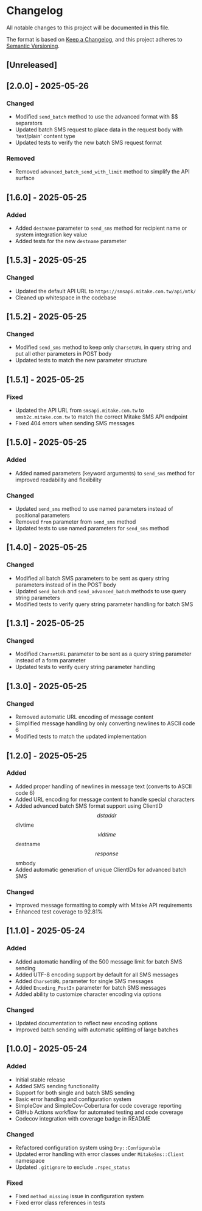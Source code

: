 # Changelog

All notable changes to this project will be documented in this file.

The format is based on [Keep a Changelog](https://keepachangelog.com/en/1.0.0/),
and this project adheres to [Semantic Versioning](https://semver.org/spec/v2.0.0.html).

## [Unreleased]

## [2.0.0] - 2025-05-26
### Changed
- Modified `send_batch` method to use the advanced format with $$ separators
- Updated batch SMS request to place data in the request body with 'text/plain' content type
- Updated tests to verify the new batch SMS request format

### Removed
- Removed `advanced_batch_send_with_limit` method to simplify the API surface

## [1.6.0] - 2025-05-25
### Added
- Added `destname` parameter to `send_sms` method for recipient name or system integration key value
- Added tests for the new `destname` parameter

## [1.5.3] - 2025-05-25
### Changed
- Updated the default API URL to `https://smsapi.mitake.com.tw/api/mtk/`
- Cleaned up whitespace in the codebase

## [1.5.2] - 2025-05-25
### Changed
- Modified `send_sms` method to keep only `CharsetURL` in query string and put all other parameters in POST body
- Updated tests to match the new parameter structure

## [1.5.1] - 2025-05-25
### Fixed
- Updated the API URL from `smsapi.mitake.com.tw` to `smsb2c.mitake.com.tw` to match the correct Mitake SMS API endpoint
- Fixed 404 errors when sending SMS messages

## [1.5.0] - 2025-05-25
### Added
- Added named parameters (keyword arguments) to `send_sms` method for improved readability and flexibility

### Changed
- Updated `send_sms` method to use named parameters instead of positional parameters
- Removed `from` parameter from `send_sms` method
- Updated tests to use named parameters for `send_sms` method

## [1.4.0] - 2025-05-25
### Changed
- Modified all batch SMS parameters to be sent as query string parameters instead of in the POST body
- Updated `send_batch` and `send_advanced_batch` methods to use query string parameters
- Modified tests to verify query string parameter handling for batch SMS

## [1.3.1] - 2025-05-25
### Changed
- Modified `CharsetURL` parameter to be sent as a query string parameter instead of a form parameter
- Updated tests to verify query string parameter handling

## [1.3.0] - 2025-05-25
### Changed
- Removed automatic URL encoding of message content
- Simplified message handling by only converting newlines to ASCII code 6
- Modified tests to match the updated implementation

## [1.2.0] - 2025-05-25
### Added
- Added proper handling of newlines in message text (converts to ASCII code 6)
- Added URL encoding for message content to handle special characters
- Added advanced batch SMS format support using ClientID $$ dstaddr $$ dlvtime $$ vldtime $$ destname $$ response $$ smbody
- Added automatic generation of unique ClientIDs for advanced batch SMS

### Changed
- Improved message formatting to comply with Mitake API requirements
- Enhanced test coverage to 92.81%

## [1.1.0] - 2025-05-24
### Added
- Added automatic handling of the 500 message limit for batch SMS sending
- Added UTF-8 encoding support by default for all SMS messages
- Added `CharsetURL` parameter for single SMS messages
- Added `Encoding_PostIn` parameter for batch SMS messages
- Added ability to customize character encoding via options

### Changed
- Updated documentation to reflect new encoding options
- Improved batch sending with automatic splitting of large batches

## [1.0.0] - 2025-05-24
### Added
- Initial stable release
- Added SMS sending functionality
- Support for both single and batch SMS sending
- Basic error handling and configuration system
- SimpleCov and SimpleCov-Cobertura for code coverage reporting
- GitHub Actions workflow for automated testing and code coverage
- Codecov integration with coverage badge in README

### Changed
- Refactored configuration system using `Dry::Configurable`
- Updated error handling with error classes under `MitakeSms::Client` namespace
- Updated `.gitignore` to exclude `.rspec_status`

### Fixed
- Fixed `method_missing` issue in configuration system
- Fixed error class references in tests
